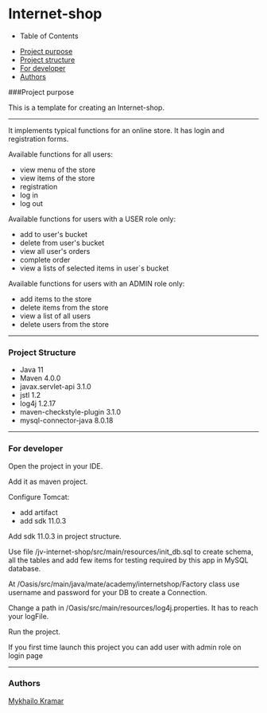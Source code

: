 ﻿# Internet-shop
- Table of Contents
* [Project purpose](#purpose)
* [Project structure](#structure)
* [For developer](#developer-start)
* [Authors](#authors)

###<a name="purpose"></a>Project purpose

This is a template for creating an Internet-shop.
<hr>
It implements typical functions for an online store. 
It has login and registration forms.

Available functions for all users: 
* view menu of the store
* view items of the store
* registration
* log in
* log out
  
Available functions for users with a USER role only: 
* add to user's bucket
* delete from user's bucket
* view all user's orders
* complete order
* view a lists of selected items in user`s bucket

Available functions for users with an ADMIN role only:
* add items to the store
* delete items from the store
* view a list of all users
* delete users from the store

<hr>

### <a name="structure"></a>Project Structure
* Java 11
* Maven 4.0.0
* javax.servlet-api 3.1.0
* jstl 1.2
* log4j 1.2.17
* maven-checkstyle-plugin 3.1.0
* mysql-connector-java 8.0.18
<hr>

### <a name="developer-start"></a>For developer
Open the project in your IDE.

Add it as maven project.

Configure Tomcat:
* add artifact
* add sdk 11.0.3

Add sdk 11.0.3 in project structure.

Use file /jv-internet-shop/src/main/resources/init_db.sql to create schema, all the tables and add few items for testing required by this app in MySQL database.

At /Oasis/src/main/java/mate/academy/internetshop/Factory class use username and password for your DB to create a Connection.

Change a path in /Oasis/src/main/resources/log4j.properties. It has to reach your logFile.

Run the project.

If you first time launch this project you can add user with admin role on login page 
 
<hr>

### <a name="authors"></a>Authors
[Mykhailo Kramar](https://github.com/Mykhaylo12?tab=repositories)

